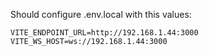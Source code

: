 Should configure .env.local with this values:

```
VITE_ENDPOINT_URL=http://192.168.1.44:3000
VITE_WS_HOST=ws://192.168.1.44:3000
```
